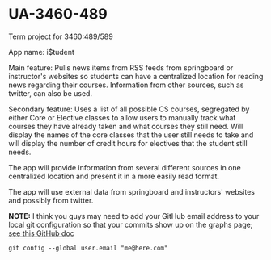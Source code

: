 UA-3460-489
===========

Term project for 3460:489/589



App name: i$tudent

Main feature:
    Pulls news items from RSS feeds from springboard or instructor's websites so students can have a centralized location for reading news regarding their courses. Information from other sources, such as twitter, can also be used.

Secondary feature:
    Uses a list of all possible CS courses, segregated by either Core or Elective classes
to allow users to manually track what courses they have already taken and what courses they still need. Will display the names of the core classes that the user still needs to take and will display the number of credit hours for electives that the student still needs. 

The app will provide information from several different sources in one centralized location and present it in a more easily read format.

The app will use external data from springboard and instructors' websites and possibly from twitter.


**NOTE:** I think you guys may need to add your GitHub email address to your local git configuration so that your commits show up on the graphs page; [see this GitHub doc](https://help.github.com/articles/why-are-my-commits-linked-to-the-wrong-user)

    git config --global user.email "me@here.com"
